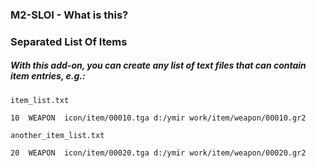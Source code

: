 ### M2-SLOI - What is this?
### Separated List Of Items

##### With this add-on, you can create any list of text files that can contain item entries, e.g.:
```
item_list.txt

10	WEAPON	icon/item/00010.tga	d:/ymir work/item/weapon/00010.gr2
```

```
another_item_list.txt

20	WEAPON	icon/item/00020.tga	d:/ymir work/item/weapon/00020.gr2
```
